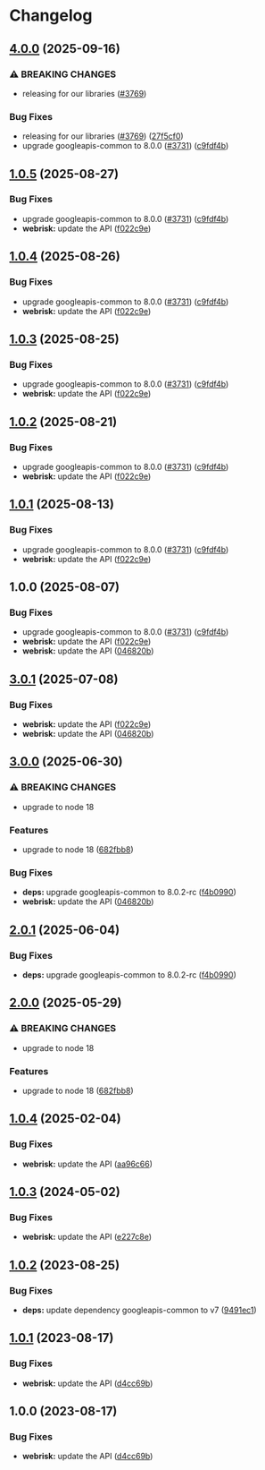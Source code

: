 # Changelog

## [4.0.0](https://github.com/googleapis/google-api-nodejs-client/compare/webrisk-v3.0.1...webrisk-v4.0.0) (2025-09-16)


### ⚠ BREAKING CHANGES

* releasing for our libraries ([#3769](https://github.com/googleapis/google-api-nodejs-client/issues/3769))

### Bug Fixes

* releasing for our libraries ([#3769](https://github.com/googleapis/google-api-nodejs-client/issues/3769)) ([27f5cf0](https://github.com/googleapis/google-api-nodejs-client/commit/27f5cf0a0190a5e8e8bf970f7a7cf77c409f093e))
* upgrade googleapis-common to 8.0.0  ([#3731](https://github.com/googleapis/google-api-nodejs-client/issues/3731)) ([c9fdf4b](https://github.com/googleapis/google-api-nodejs-client/commit/c9fdf4b34d6c9bcf608eee35dd281d4680be9797))

## [1.0.5](https://github.com/googleapis/google-api-nodejs-client/compare/webrisk-v1.0.4...webrisk-v1.0.5) (2025-08-27)


### Bug Fixes

* upgrade googleapis-common to 8.0.0  ([#3731](https://github.com/googleapis/google-api-nodejs-client/issues/3731)) ([c9fdf4b](https://github.com/googleapis/google-api-nodejs-client/commit/c9fdf4b34d6c9bcf608eee35dd281d4680be9797))
* **webrisk:** update the API ([f022c9e](https://github.com/googleapis/google-api-nodejs-client/commit/f022c9e545772d205bbd4046a1e3ca29a7ca9f70))

## [1.0.4](https://github.com/googleapis/google-api-nodejs-client/compare/webrisk-v1.0.3...webrisk-v1.0.4) (2025-08-26)


### Bug Fixes

* upgrade googleapis-common to 8.0.0  ([#3731](https://github.com/googleapis/google-api-nodejs-client/issues/3731)) ([c9fdf4b](https://github.com/googleapis/google-api-nodejs-client/commit/c9fdf4b34d6c9bcf608eee35dd281d4680be9797))
* **webrisk:** update the API ([f022c9e](https://github.com/googleapis/google-api-nodejs-client/commit/f022c9e545772d205bbd4046a1e3ca29a7ca9f70))

## [1.0.3](https://github.com/googleapis/google-api-nodejs-client/compare/webrisk-v1.0.2...webrisk-v1.0.3) (2025-08-25)


### Bug Fixes

* upgrade googleapis-common to 8.0.0  ([#3731](https://github.com/googleapis/google-api-nodejs-client/issues/3731)) ([c9fdf4b](https://github.com/googleapis/google-api-nodejs-client/commit/c9fdf4b34d6c9bcf608eee35dd281d4680be9797))
* **webrisk:** update the API ([f022c9e](https://github.com/googleapis/google-api-nodejs-client/commit/f022c9e545772d205bbd4046a1e3ca29a7ca9f70))

## [1.0.2](https://github.com/googleapis/google-api-nodejs-client/compare/webrisk-v1.0.1...webrisk-v1.0.2) (2025-08-21)


### Bug Fixes

* upgrade googleapis-common to 8.0.0  ([#3731](https://github.com/googleapis/google-api-nodejs-client/issues/3731)) ([c9fdf4b](https://github.com/googleapis/google-api-nodejs-client/commit/c9fdf4b34d6c9bcf608eee35dd281d4680be9797))
* **webrisk:** update the API ([f022c9e](https://github.com/googleapis/google-api-nodejs-client/commit/f022c9e545772d205bbd4046a1e3ca29a7ca9f70))

## [1.0.1](https://github.com/googleapis/google-api-nodejs-client/compare/webrisk-v1.0.0...webrisk-v1.0.1) (2025-08-13)


### Bug Fixes

* upgrade googleapis-common to 8.0.0  ([#3731](https://github.com/googleapis/google-api-nodejs-client/issues/3731)) ([c9fdf4b](https://github.com/googleapis/google-api-nodejs-client/commit/c9fdf4b34d6c9bcf608eee35dd281d4680be9797))
* **webrisk:** update the API ([f022c9e](https://github.com/googleapis/google-api-nodejs-client/commit/f022c9e545772d205bbd4046a1e3ca29a7ca9f70))

## 1.0.0 (2025-08-07)


### Bug Fixes

* upgrade googleapis-common to 8.0.0  ([#3731](https://github.com/googleapis/google-api-nodejs-client/issues/3731)) ([c9fdf4b](https://github.com/googleapis/google-api-nodejs-client/commit/c9fdf4b34d6c9bcf608eee35dd281d4680be9797))
* **webrisk:** update the API ([f022c9e](https://github.com/googleapis/google-api-nodejs-client/commit/f022c9e545772d205bbd4046a1e3ca29a7ca9f70))
* **webrisk:** update the API ([046820b](https://github.com/googleapis/google-api-nodejs-client/commit/046820b57818909bcb77bb298eb8b3cdcfb6d235))

## [3.0.1](https://github.com/googleapis/google-api-nodejs-client/compare/webrisk-v3.0.0...webrisk-v3.0.1) (2025-07-08)


### Bug Fixes

* **webrisk:** update the API ([f022c9e](https://github.com/googleapis/google-api-nodejs-client/commit/f022c9e545772d205bbd4046a1e3ca29a7ca9f70))
* **webrisk:** update the API ([046820b](https://github.com/googleapis/google-api-nodejs-client/commit/046820b57818909bcb77bb298eb8b3cdcfb6d235))

## [3.0.0](https://github.com/googleapis/google-api-nodejs-client/compare/webrisk-v2.0.1...webrisk-v3.0.0) (2025-06-30)


### ⚠ BREAKING CHANGES

* upgrade to node 18

### Features

* upgrade to node 18 ([682fbb8](https://github.com/googleapis/google-api-nodejs-client/commit/682fbb869189ae92b3e9a194d37d0548af0c1f92))


### Bug Fixes

* **deps:** upgrade googleapis-common to 8.0.2-rc ([f4b0990](https://github.com/googleapis/google-api-nodejs-client/commit/f4b099071040cfbcfe4a2e7d487d45ee93b369e0))
* **webrisk:** update the API ([046820b](https://github.com/googleapis/google-api-nodejs-client/commit/046820b57818909bcb77bb298eb8b3cdcfb6d235))

## [2.0.1](https://github.com/googleapis/google-api-nodejs-client/compare/webrisk-v2.0.0...webrisk-v2.0.1) (2025-06-04)


### Bug Fixes

* **deps:** upgrade googleapis-common to 8.0.2-rc ([f4b0990](https://github.com/googleapis/google-api-nodejs-client/commit/f4b099071040cfbcfe4a2e7d487d45ee93b369e0))

## [2.0.0](https://github.com/googleapis/google-api-nodejs-client/compare/webrisk-v1.0.4...webrisk-v2.0.0) (2025-05-29)


### ⚠ BREAKING CHANGES

* upgrade to node 18

### Features

* upgrade to node 18 ([682fbb8](https://github.com/googleapis/google-api-nodejs-client/commit/682fbb869189ae92b3e9a194d37d0548af0c1f92))

## [1.0.4](https://github.com/googleapis/google-api-nodejs-client/compare/webrisk-v1.0.3...webrisk-v1.0.4) (2025-02-04)


### Bug Fixes

* **webrisk:** update the API ([aa96c66](https://github.com/googleapis/google-api-nodejs-client/commit/aa96c669a9114035e2d213c17cf9ec2c499e931f))

## [1.0.3](https://github.com/googleapis/google-api-nodejs-client/compare/webrisk-v1.0.2...webrisk-v1.0.3) (2024-05-02)


### Bug Fixes

* **webrisk:** update the API ([e227c8e](https://github.com/googleapis/google-api-nodejs-client/commit/e227c8ed85845dfaf4aa51b0dd727d53a1a5f9cc))

## [1.0.2](https://github.com/googleapis/google-api-nodejs-client/compare/webrisk-v1.0.1...webrisk-v1.0.2) (2023-08-25)


### Bug Fixes

* **deps:** update dependency googleapis-common to v7 ([9491ec1](https://github.com/googleapis/google-api-nodejs-client/commit/9491ec1cdc3c413e7d73edcfcd59cf5c28a7c855))

## [1.0.1](https://github.com/googleapis/google-api-nodejs-client/compare/webrisk-v1.0.0...webrisk-v1.0.1) (2023-08-17)


### Bug Fixes

* **webrisk:** update the API ([d4cc69b](https://github.com/googleapis/google-api-nodejs-client/commit/d4cc69bca716757aaf3b10664d671b266d749f79))

## 1.0.0 (2023-08-17)


### Bug Fixes

* **webrisk:** update the API ([d4cc69b](https://github.com/googleapis/google-api-nodejs-client/commit/d4cc69bca716757aaf3b10664d671b266d749f79))
